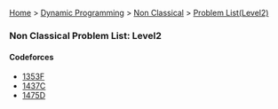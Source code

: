 [Home](../../../../) > [Dynamic Programming](../../../) > [Non Classical](../../) > [Problem List(Level2)](./)

### Non Classical Problem List: Level2


#### Codeforces
- [1353F](../../l2-cf-1353F)
- [1437C](../../l2-cf-1437C)
- [1475D](../../l2-cf-1475D)


